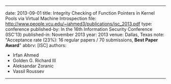 ---

date: 2013-09-01
title: Integrity Checking of Function Pointers in Kernel Pools via Virtual Machine Introspection
file: http://www.people.vcu.edu/~iahmed3/publications/isc_2013.pdf
type: conference
published-by: In the 16th Information Security Conference (ISC'13)
published-in: November 2013
year: 2013
venue: Dallas, Texas
note: "Acceptance rate (23%): 16 regular papers / 70 submissions, **Best Paper Award**"
abbrv: [ISC]
authors:
  - Irfan Ahmed
  - Golden G. Richard III
  - Aleksandar Zoranic
  - Vassil Roussev
---